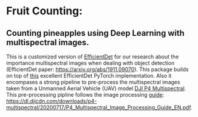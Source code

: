 # Fruit Counting:
## Counting pineapples using Deep Learning with multispectral images.
This is a customized version of [EfficientDet](https://arxiv.org/abs/1911.09070) for our research about the importance multispectral images when dealing with object detection (EfficientDet paper: https://arxiv.org/abs/1911.09070). This package builds on top of [this](https://github.com/zylo117/Yet-Another-EfficientDet-Pytorch) excellent EfficientDet PyTorch implementation. 
Also it encompases a strong pipeline to pre-process the multispectral images taken from a Unmanned Aerial Vehicle (UAV) model [DJI P4 Multispectral](https://www.dji.com/p4-multispectral). This pre-processing pipline follows the image processing [guide](https://dl.djicdn.com/downloads/p4-multispectral/20200717/P4_Multispectral_Image_Processing_Guide_EN.pdf): https://dl.djicdn.com/downloads/p4-multispectral/20200717/P4_Multispectral_Image_Processing_Guide_EN.pdf.
